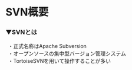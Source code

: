 # SVN概要

### ▼SVNとは
&ensp;・正式名称はApache Subversion<br>
&ensp;・オープンソースの集中型バージョン管理システム<br>
&ensp;・TortoiseSVNを用いて操作することが多い<br>
<br>
<br>

